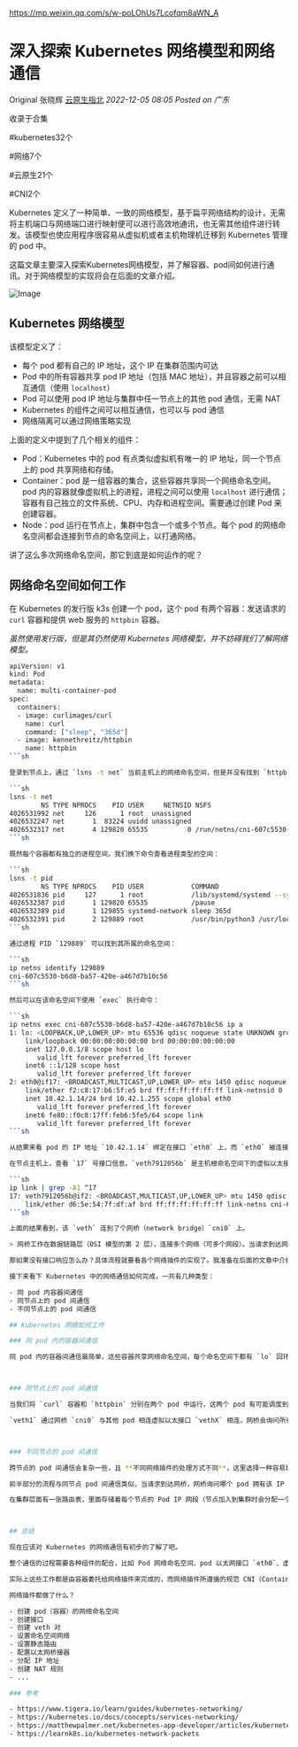 https://mp.weixin.qq.com/s/w-poLOhUs7Lcofqm8aWN_A

# 深入探索 Kubernetes 网络模型和网络通信

Original 张晓辉 [云原生指北](javascript:void(0);) *2022-12-05 08:05* *Posted on 广东*

收录于合集

\#kubernetes32个

\#网络7个

\#云原生21个

\#CNI2个

Kubernetes 定义了一种简单、一致的网络模型，基于扁平网络结构的设计，无需将主机端口与网络端口进行映射便可以进行高效地通讯，也无需其他组件进行转发。该模型也使应用程序很容易从虚拟机或者主机物理机迁移到 Kubernetes 管理的 pod 中。

这篇文章主要深入探索Kubernetes网络模型，并了解容器、pod间如何进行通讯。对于网络模型的实现将会在后面的文章介绍。

![Image](https://mmbiz.qpic.cn/mmbiz_png/tMghG0NOfxdypnNvb8yvBicc1LRxANqVprPibKibQrt4e0CJ5TmDvbXNcKiaZcFfYt8SqyiacybmlyKX2FXLFLyDHFA/640?wx_fmt=png&wxfrom=5&wx_lazy=1&wx_co=1)

## Kubernetes 网络模型

该模型定义了：

- 每个 pod 都有自己的 IP 地址，这个 IP 在集群范围内可达
- Pod 中的所有容器共享 pod IP 地址（包括 MAC 地址），并且容器之前可以相互通信（使用 `localhost`）
- Pod 可以使用 pod IP 地址与集群中任一节点上的其他 pod 通信，无需 NAT
- Kubernetes 的组件之间可以相互通信，也可以与 pod 通信
- 网络隔离可以通过网络策略实现

上面的定义中提到了几个相关的组件：

- Pod：Kubernetes 中的 pod 有点类似虚拟机有唯一的 IP 地址，同一个节点上的 pod 共享网络和存储。
- Container：pod 是一组容器的集合，这些容器共享同一个网络命名空间。pod 内的容器就像虚拟机上的进程，进程之间可以使用 `localhost` 进行通信；容器有自己独立的文件系统、CPU、内存和进程空间。需要通过创建 Pod 来创建容器。
- Node：pod 运行在节点上，集群中包含一个或多个节点。每个 pod 的网络命名空间都会连接到节点的命名空间上，以打通网络。

讲了这么多次网络命名空间，那它到底是如何运作的呢？

## 网络命名空间如何工作

在 Kubernetes 的发行版 k3s 创建一个 pod，这个 pod 有两个容器：发送请求的 `curl` 容器和提供 web 服务的 `httpbin` 容器。

*虽然使用发行版，但是其仍然使用 Kubernetes 网络模型，并不妨碍我们了解网络模型。*

```sh
apiVersion: v1
kind: Pod
metadata:
  name: multi-container-pod
spec:
  containers:
  - image: curlimages/curl
    name: curl
    command: ["sleep", "365d"]
  - image: kennethreitz/httpbin
    name: httpbin
​```sh

登录到节点上，通过 `lsns -t net` 当前主机上的网络命名空间，但是并没有找到 `httpbin` 的进程。有个命名空间的命令是 `/pause`，这个 `pause` 进程实际上是每个 pod 中 **不可见** 的 *sandbox* 容器进程。关于 sanbox 容器的作用，将会在下一篇容器网络和 CNI 中介绍。

​```sh
lsns -t net
        NS TYPE NPROCS    PID USER     NETNSID NSFS                                                COMMAND
4026531992 net     126      1 root  unassigned                                                     /lib/systemd/systemd --system --deserialize 31
4026532247 net       1  83224 uuidd unassigned                                                     /usr/sbin/uuidd --socket-activation
4026532317 net       4 129820 65535          0 /run/netns/cni-607c5530-b6d8-ba57-420e-a467d7b10c56 /pause
​```sh

既然每个容器都有独立的进程空间，我们换下命令查看进程类型的空间：

​```sh
lsns -t pid
        NS TYPE NPROCS    PID USER            COMMAND
4026531836 pid     127      1 root            /lib/systemd/systemd --system --deserialize 31
4026532387 pid       1 129820 65535           /pause
4026532389 pid       1 129855 systemd-network sleep 365d
4026532391 pid       2 129889 root            /usr/bin/python3 /usr/local/bin/gunicorn -b 0.0.0.0:80 httpbin:app -k gevent
​```sh

通过进程 PID `129889` 可以找到其所属的命名空间：

​```sh
ip netns identify 129889
cni-607c5530-b6d8-ba57-420e-a467d7b10c56
​```sh

然后可以在该命名空间下使用 `exec` 执行命令：

​```sh
ip netns exec cni-607c5530-b6d8-ba57-420e-a467d7b10c56 ip a
1: lo: <LOOPBACK,UP,LOWER_UP> mtu 65536 qdisc noqueue state UNKNOWN group default qlen 1000
    link/loopback 00:00:00:00:00:00 brd 00:00:00:00:00:00
    inet 127.0.0.1/8 scope host lo
       valid_lft forever preferred_lft forever
    inet6 ::1/128 scope host
       valid_lft forever preferred_lft forever
2: eth0@if17: <BROADCAST,MULTICAST,UP,LOWER_UP> mtu 1450 qdisc noqueue state UP group default
    link/ether f2:c8:17:b6:5f:e5 brd ff:ff:ff:ff:ff:ff link-netnsid 0
    inet 10.42.1.14/24 brd 10.42.1.255 scope global eth0
       valid_lft forever preferred_lft forever
    inet6 fe80::f0c8:17ff:feb6:5fe5/64 scope link
       valid_lft forever preferred_lft forever
​```sh

从结果来看 pod 的 IP 地址 `10.42.1.14` 绑定在接口 `eth0` 上，而 `eth0` 被连接到 `17` 号接口上。

在节点主机上，查看 `17` 号接口信息。`veth7912056b` 是主机根命名空间下的虚拟以太接口（vitual ethernet device），是连接 pod 网络和节点网络的 **隧道**，对端是 pod 命名空间下的接口 `eth0`。

​```sh
ip link | grep -A1 ^17
17: veth7912056b@if2: <BROADCAST,MULTICAST,UP,LOWER_UP> mtu 1450 qdisc noqueue master cni0 state UP mode DEFAULT group default
    link/ether d6:5e:54:7f:df:af brd ff:ff:ff:ff:ff:ff link-netns cni-607c5530-b6d8-ba57-420e-a467d7b10c56
​```sh

上面的结果看到，该 `veth` 连到了个网桥（network bridge）`cni0` 上。

> 网桥工作在数据链路层（OSI 模型的第 2 层），连接多个网络（可多个网段）。当请求到达网桥，网桥会询问所有连接的接口（这里 pod 通过 veth 以网桥连接）是否拥有原始请求中的 IP 地址。如果有接口响应，网桥会将匹配信息（IP -> veth）记录，并将数据转发过去。

那如果没有接口响应怎么办？具体流程就要看各个网络插件的实现了。我准备在后面的文章中介绍常用的网络插件，比如 Calico、Flannel、Cilium 等。

接下来看下 Kubernetes 中的网络通信如何完成，一共有几种类型：

- 同 pod 内容器间通信
- 同节点上的 pod 间通信
- 不同节点上的 pod 间通信

## Kubernetes 网络如何工作

### 同 pod 内的容器间通信

同 pod 内的容器间通信最简单，这些容器共享网络命名空间，每个命名空间下都有 `lo` 回环接口，可以通过 `localhost` 来完成通信。



### 同节点上的 pod 间通信

当我们将 `curl` 容器和 `httpbin` 分别在两个 pod 中运行，这两个 pod 有可能调度到同一个节点上。`curl`发出的请求根据容器内的路由表到达了 pod 内的 `eth0` 接口。然后通过与 `eth0` 相连的隧道 `veth1` 到达节点的根网络空间。

`veth1` 通过网桥 `cni0` 与其他 pod 相连虚拟以太接口 `vethX` 相连，网桥会询问所有相连的接口是否拥有原始请求中的 IP 地址（比如这里的 `10.42.1.9`）。收到响应后，网桥会记录映射信息（`10.42.1.9` => `veth0`），同时将数据转发过去。最终数据经过 `veth0` 隧道进入 pod `httpbin` 中。



### 不同节点的 pod 间通信

跨节点的 pod 间通信会复杂一些，且 **不同网络插件的处理方式不同**，这里选择一种容易理解的方式来简单说明下。

前半部分的流程与同节点 pod 间通信类似，当请求到达网桥，网桥询问哪个 pod 拥有该 IP 但是没有得到回应。流程进入主机的路由寻址过程，到更高的集群层面。

在集群层面有一张路由表，里面存储着每个节点的 Pod IP 网段（节点加入到集群时会分配一个 Pod 网段（Pod CIDR），比如在 k3s 中默认的 Pod CIDR 是 `10.42.0.0/16`，节点获取到的网段是 `10.42.0.0/24`、`10.42.1.0/24`、`10.42.2.0/24`，依次类推）。通过节点的 Pod IP 网段可以判断出请求 IP 的节点，然后请求被发送到该节点。



## 总结

现在应该对 Kubernetes 的网络通信有初步的了解了吧。

整个通信的过程需要各种组件的配合，比如 Pod 网络命名空间、pod 以太网接口 `eth0`、虚拟以太网接口 `vethX`、网桥（network bridge） `cni0` 等。其中有些组件与 pod 一一对应，与 pod 同生命周期。虽然可以通过手动的方式创建、关联和删除，但对于 pod 这种非永久性的资源会被频繁地创建和销毁，太多人工的工作也是不现实的。

实际上这些工作都是由容器委托给网络插件来完成的，而网络插件所遵循的规范 CNI（Container Network Interface）。

网络插件都做了什么？

- 创建 pod（容器）的网络命名空间
- 创建接口
- 创建 veth 对
- 设置命名空间网络
- 设置静态路由
- 配置以太网桥接器
- 分配 IP 地址
- 创建 NAT 规则
- ...

### 参考

- https://www.tigera.io/learn/guides/kubernetes-networking/
- https://kubernetes.io/docs/concepts/services-networking/
- https://matthewpalmer.net/kubernetes-app-developer/articles/kubernetes-networking-guide-beginners.html
- https://learnk8s.io/kubernetes-network-packets
```